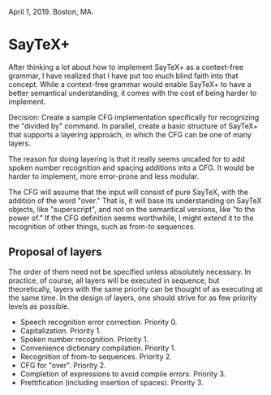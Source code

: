 April 1, 2019.
Boston, MA.

# SayTeX+

After thinking a lot about how to implement SayTeX+ as a context-free grammar, I have realized that I have put too much blind faith into that concept. While a context-free grammar would enable SayTeX+ to have a better semantical understanding, it comes with the cost of being harder to implement.

Decision: Create a sample CFG implementation specifically for recognizing the "divided by" command. In parallel, create a basic structure of SayTeX+ that supports a layering approach, in which the CFG can be one of many layers.

The reason for doing layering is that it really seems uncalled for to add spoken number recognition and spacing additions into a CFG. It would be harder to implement, more error-prone and less modular.

The CFG will assume that the input will consist of pure SayTeX, with the addition of the word "over." That is, it will base its understanding on SayTeX objects, like "superscript", and not on the semantical versions, like "to the power of." If the CFG definition seems worthwhile, I might extend it to the recognition of other things, such as from-to sequences.

## Proposal of layers

The order of them need not be specified unless absolutely necessary. In practice, of course, all layers will be executed in sequence, but theoretically, layers with the same priority can be thought of as executing at the same time. In the design of layers, one should strive for as few priority levels as possible.

- Speech recognition error correction. Priority 0.
- Capitalization. Priority 1.
- Spoken number recognition. Priority 1.
- Convenience dictionary compilation. Priority 1.
- Recognition of from-to sequences. Priority 2.
- CFG for "over". Priority 2.
- Completion of expressions to avoid compile errors. Priority 3.
- Prettification (including insertion of spaces). Priority 3.